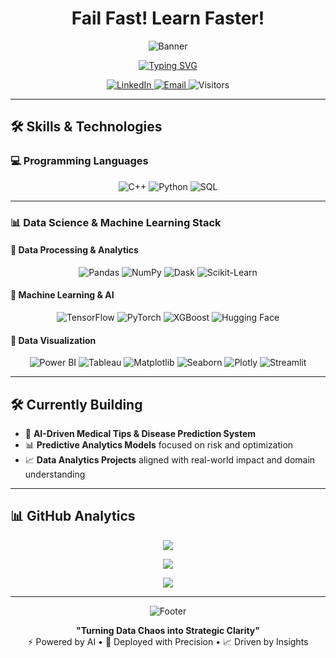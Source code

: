 <h1 align="center"><strong>Fail Fast! Learn Faster!</strong>  </h1>

<p align="center">
  <img src="https://github.com/yashhackz360/yashhackz360/blob/main/assets/ai-brain-banner.gif" alt="Banner">
</p>

<p align="center">
  <a href="https://readme-typing-svg.herokuapp.com?font=Fira+Code&size=28&pause=1000&color=00F7FF&center=true&vCenter=true&width=800&lines=Hi +Myself Yashwanth+Sai+Kasarabada;ML+Enthusiast+%7C+Aspiring+Data+Scientist+%7C+AI+Developement+for+social+good;From+Raw+Data+to+Production−Ready">
    <img src="https://readme-typing-svg.herokuapp.com?font=Fira+Code&size=28&pause=1000&color=00F7FF&center=true&vCenter=true&width=800&lines=Hi+Yashwanth+Sai+Kasarabada;ML+Enthusiast+%7C+Aspring+Data+Scientist+%7C+AI+Developement+Societal+Good;From+Raw+Data+to+Production−Ready" alt="Typing SVG">
  </a>
</p>

<p align="center">
  <a href="https://www.linkedin.com/in/yashwanth-sai-kasarabada-ba4265258/">
    <img src="https://img.shields.io/badge/LinkedIn-Connect-%230077B5?style=for-the-badge&logo=linkedin" alt="LinkedIn" />
  </a>
  <a href="mailto:yashwanthkasarabada@gmail.com">
    <img src="https://img.shields.io/badge/Email-Contact-%23D14836?style=for-the-badge&logo=gmail" alt="Email" />
  </a>
  <img src="https://komarev.com/ghpvc/?username=yashhackz360&label=PROFILE+VIEWS&color=0066ff&style=for-the-badge" alt="Visitors" />
</p>

---

## 🛠️ Skills & Technologies

### 💻 Programming Languages

<p align="center">
  <img src="https://img.shields.io/badge/C++-00599C?style=flat-square&logo=c%2B%2B&logoColor=white" alt="C++">
  <img src="https://img.shields.io/badge/Python-3776AB?style=flat-square&logo=python&logoColor=white" alt="Python">
  <img src="https://img.shields.io/badge/SQL-4479A1?style=flat-square&logo=mysql&logoColor=white" alt="SQL">
</p>

---

### 📊 Data Science & Machine Learning Stack

#### 🔹 Data Processing & Analytics

<p align="center">
  <img src="https://img.shields.io/badge/Pandas-150458?style=flat-square&logo=pandas&logoColor=white" alt="Pandas">
  <img src="https://img.shields.io/badge/NumPy-013243?style=flat-square&logo=numpy&logoColor=white" alt="NumPy">
  <img src="https://img.shields.io/badge/Dask-EE6A00?style=flat-square&logo=dask&logoColor=white" alt="Dask">
  <img src="https://img.shields.io/badge/Scikit--Learn-F7931E?style=flat-square&logo=scikit-learn&logoColor=white" alt="Scikit-Learn">
</p>

#### 🔹 Machine Learning & AI

<p align="center">
  <img src="https://img.shields.io/badge/TensorFlow-FF6F00?style=flat-square&logo=tensorflow&logoColor=white" alt="TensorFlow">
  <img src="https://img.shields.io/badge/PyTorch-EE4C2C?style=flat-square&logo=pytorch&logoColor=white" alt="PyTorch">
  <img src="https://img.shields.io/badge/XGBoost-AA4A44?style=flat-square&logo=xgboost&logoColor=white" alt="XGBoost">
  <img src="https://img.shields.io/badge/Hugging%20Face-FCC624?style=flat-square&logo=huggingface&logoColor=black" alt="Hugging Face">
</p>

#### 🔹 Data Visualization

<p align="center">
  <img src="https://img.shields.io/badge/Power%20BI-F2C811?style=flat-square&logo=powerbi&logoColor=black" alt="Power BI">
  <img src="https://img.shields.io/badge/Tableau-E97627?style=flat-square&logo=tableau&logoColor=white" alt="Tableau">
  <img src="https://img.shields.io/badge/Matplotlib-11557C?style=flat-square&logo=python&logoColor=white" alt="Matplotlib">
  <img src="https://img.shields.io/badge/Seaborn-3782E5?style=flat-square&logo=python&logoColor=white" alt="Seaborn">
  <img src="https://img.shields.io/badge/Plotly-3F4F75?style=flat-square&logo=plotly&logoColor=white" alt="Plotly">
  <img src="https://img.shields.io/badge/Streamlit-FF4B4B?style=flat-square&logo=streamlit&logoColor=white" alt="Streamlit">
</p>

---

## 🛠️ Currently Building

- 🤖 **AI-Driven Medical Tips & Disease Prediction System**  
- 📊 **Predictive Analytics Models** focused on risk and optimization  
- 📈 **Data Analytics Projects** aligned with real-world impact and domain understanding  

---

## 📊 GitHub Analytics

<p align="center">
  <img src="https://github-profile-summary-cards.vercel.app/api/cards/profile-details?username=yashhackz360&theme=github_dark" />
</p>

<p align="center">
  <img src="https://github-readme-activity-graph.vercel.app/graph?username=yashhackz360&theme=github-compact" />
</p>

<p align="center">
  <img src="https://github-readme-streak-stats.herokuapp.com/?user=yashhackz360&theme=blueberry_duo" />
</p>

---

<p align="center">
  <img src="https://github.com/yashhackz360/yashhackz360/blob/main/assets/digital-brain-footer.gif" alt="Footer">
</p>

<p align="center"><strong>"Turning Data Chaos into Strategic Clarity"</strong><br>
⚡ Powered by AI • 🚀 Deployed with Precision • 📈 Driven by Insights</p>

<p align="center">
  <a href="https://github.com/yashhackz360">
    
  </a>
</p>
